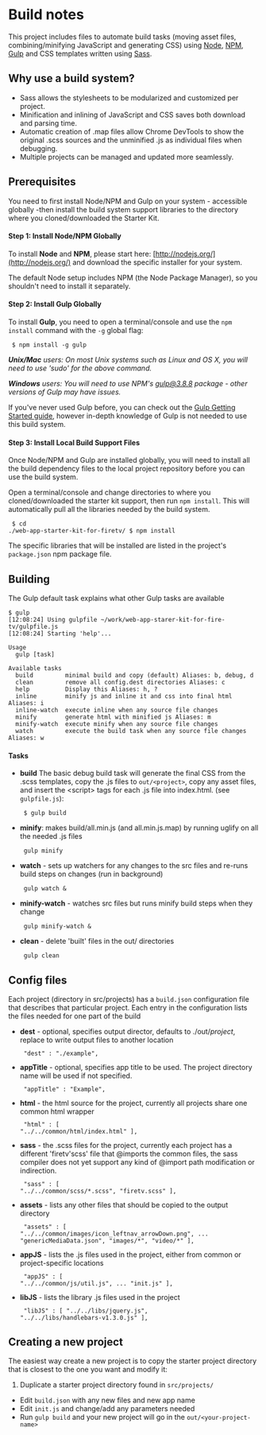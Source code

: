 Build notes
===========

This project includes files to automate build tasks (moving asset files, combining/minifying JavaScript and generating CSS) using [Node](http://nodejs.org/), [NPM](https://www.npmjs.com), [Gulp](http://gulpjs.com/) and CSS templates written using [Sass](http://sass-lang.com/).

Why use a build system?
----------

* Sass allows the stylesheets to be modularized and customized per project.
* Minification and inlining of JavaScript and CSS saves both download and parsing time.
* Automatic creation of .map files allow Chrome DevTools to show the original .scss sources and the unminified .js as individual files when debugging.
* Multiple projects can be managed and updated more seamlessly.


Prerequisites
-------------

You need to first install Node/NPM and Gulp on your system - accessible globally -then install the build system support libraries to the directory where you cloned/downloaded the Starter Kit.

#### Step 1: Install Node/NPM Globally

To install **Node** and **NPM**, please start here: [http://nodejs.org/](http://nodejs.org/) and download the specific installer for your system. 

The default Node setup includes NPM (the Node Package Manager), so you shouldn't need to install it separately.

#### Step 2: Install Gulp Globally

To install **Gulp**, you need to open a terminal/console and use the `npm install` command with the `-g` global flag:
<code><pre>
$ npm install -g gulp
</pre></code>

***Unix/Mac** users: On most Unix systems such as Linux and OS X, you will need to use 'sudo' for the above command.*

***Windows** users: You will need to use NPM's gulp@3.8.8 package - other versions of Gulp may have issues.*

If you've never used Gulp before, you can check out the [Gulp Getting Started guide](https://github.com/gulpjs/gulp/blob/master/docs/getting-started.md), however in-depth knowledge of Gulp is not needed to use this build system.

#### Step 3: Install Local Build Support Files

Once Node/NPM and Gulp are installed globally, you will need to install all the build dependency files to the local project repository before you can use the build system. 

Open a terminal/console and change directories to where you cloned/downloaded the starter kit support, then run `npm install`. This will automatically pull all the libraries needed by the build system. 
<code><pre>
$ cd ./web-app-starter-kit-for-firetv/
$ npm install
</pre></code>

The specific libraries that will be installed are listed in the project's `package.json` npm package file. 

Building
----------------

The Gulp default task explains what other Gulp tasks are available

	$ gulp
	[12:08:24] Using gulpfile ~/work/web-app-starer-kit-for-fire-tv/gulpfile.js
	[12:08:24] Starting 'help'...
	
	Usage
	  gulp [task]
	
	Available tasks
	  build         minimal build and copy (default) Aliases: b, debug, d
	  clean         remove all config.dest directories Aliases: c
	  help          Display this Aliases: h, ?
	  inline        minify js and inline it and css into final html Aliases: i
	  inline-watch  execute inline when any source file changes
	  minify        generate html with minified js Aliases: m
	  minify-watch  execute minify when any source file changes
	  watch         execute the build task when any source file changes Aliases: w


#### Tasks

* **build** The basic debug build task will generate the final CSS from the .scss templates, copy the .js files to `out/<project>`, copy any asset files, and
insert the &lt;script&gt; tags for each .js file into index.html.  (see `gulpfile.js`):
<code><pre>
$ gulp build
</pre></code>


* **minify**: makes build/all.min.js (and all.min.js.map) by running uglify on all the needed .js files
<code><pre>
gulp minify
</pre></code>
* **watch** - sets up watchers for any changes to the src files and re-runs build steps on changes (run in background)
<code><pre>
gulp watch &
</pre></code>
* **minify-watch** - watches src files but runs minify build steps when they change
<code><pre>
gulp minify-watch &
</pre></code>
* **clean** - delete 'built' files in the out/ directories
<code><pre>
gulp clean
</pre></code>

Config files
----------------
Each project (directory in src/projects) has a `build.json` configuration file that describes that particular project.
Each entry in the configuration lists the files needed for one part of the build

* **dest** - optional, specifies output director, defaults to ./out/<em>project</em>, replace to write output files to another location
<code><pre>
    "dest" : "./example",
</pre></code>
* **appTitle** - optional, specifies app title to be used. The project directory name will be used if not specified.
<code><pre>
    "appTitle" : "Example",
</pre></code>
* **html** - the html source for the project, currently all projects share one common html wrapper
<code><pre>
    "html" : [
        "../../common/html/index.html"
    ],
</pre></code>
* **sass** - the .scss files for the project, currently each project has a different 'firetv'scss' file that @imports the
common files, the sass compiler does not yet support any kind of @import path modification or indirection.
<code><pre>
    "sass" : [
        "../../common/scss/*.scss",
        "firetv.scss"
    ],
</pre></code>
* **assets** - lists any other files that should be copied to the output directory
<code><pre>
    "assets" : [
        "../../common/images/icon_leftnav_arrowDown.png",
        ...
        "genericMediaData.json",
        "images/\*",
        "video/\*"
    ],
</pre></code>
* **appJS** - lists the .js files used in the project, either from common or project-specific locations
<code><pre>
    "appJS" : [
        "../../common/js/util.js",
        ...
        "init.js"
    ],
</pre></code>
* **libJS** - lists the library .js files used in the project
<code><pre>
    "libJS" : [
        "../../libs/jquery.js",
        "../../libs/handlebars-v1.3.0.js"
    ],
</pre></code>

Creating a new project
----------------
The easiest way create a new project is to copy the starter project directory that is closest to the one you want and modify it: 

1. Duplicate a starter project directory found in `src/projects/`
* Edit `build.json` with any new files and new app name
* Edit `init.js` and change/add any parameters needed
* Run `gulp build` and your new project will go in the `out/<your-project-name>`


